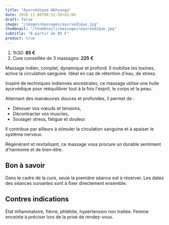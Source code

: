 ```yaml
---
title: "Ayurvédique Abhyanga"
date: 2020-11-08T00:52:59+01:00
draft: false
image: "/images/massages/ayurvedique.jpg"
thumbnail: "/thumbnails/massages/ayurvedique.jpg"
subtitle: "A partir de 85 €"
product: true
---
```


1. 1h30: __85 €__
1. Cure conseillée de 3 massages: __225 €__

Massage indien, complet, dynamique et profond.
Il mobilise les toxines, active la circulation sanguine.
Idéal en cas de rétention d'eau, de stress.

Inspiré de techniques indiennes ancestrales, ce massage utilise une huile ayurvédique pour rééquilibrer 
tout à la fois l'esprit, le corps et la peau.

Alternant des manœuvres douces et profondes, il permet de :

* Dénouer vos nœuds et tensions,
* Décontracter vos muscles,
* Soulager stress, fatigue et douleur.

Il contribue par ailleurs à stimuler la circulation sanguine et à apaiser le système nerveux.

Régénérant et revitalisant, ce massage vous procure un durable sentiment d'harmonie et de bien-être.


## Bon à savoir

Dans le cadre de la cure, seule la première séance est à réserver.
Les dates des séances suivantes sont à fixer directement ensemble.


## Contres indications

État inflammatoire, fièvre, phlébite, hypertension non traitée.
Femme enceinte à préciser lors de la prise de rendez-vous. 